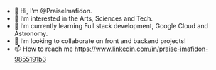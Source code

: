 - 👋 Hi, I’m @PraiseImafidon.
- 👀 I’m interested in the Arts, Sciences and Tech.
- 🌱 I’m currently learning Full stack development, Google Cloud and Astronomy.
- 💞️ I’m looking to collaborate on front and backend projects!
- 📫 How to reach me 
https://www.linkedin.com/in/praise-imafidon-9855191b3
<!---
PraiseImafidon/PraiseImafidon is a ✨ special ✨ repository because its `README.md` (this file) appears on your GitHub profile.
You can click the Preview link to take a look at your changes.
--->
